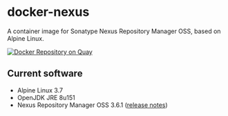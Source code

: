 # docker-nexus
A container image for Sonatype Nexus Repository Manager OSS, based on Alpine Linux.

[![Docker Repository on Quay](https://quay.io/repository/travelaudience/docker-nexus/status "Docker Repository on Quay")](https://quay.io/repository/travelaudience/docker-nexus)

## Current software

* Alpine Linux 3.7
* OpenJDK JRE 8u151
* Nexus Repository Manager OSS 3.6.1 ([release notes](https://help.sonatype.com/display/NXRM3/2017+Release+Notes#id-2017ReleaseNotes-RepositoryManager3.6.1))
